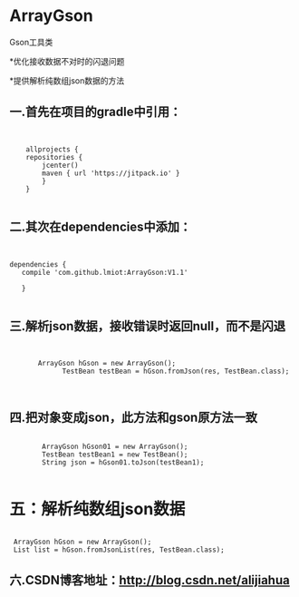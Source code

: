 # ArrayGson
  Gson工具类

*优化接收数据不对时的闪退问题

*提供解析纯数组json数据的方法
  
  

## 一.首先在项目的gradle中引用：
<pre><code>

    allprojects {
    repositories {
        jcenter()
        maven { url 'https://jitpack.io' }
        }
    }

</code></pre>

## 二.其次在dependencies中添加：
<pre><code>

dependencies {
   compile 'com.github.lmiot:ArrayGson:V1.1'

   }

</code></pre>


## 三.**解析json数据**，接收错误时返回null，而不是闪退
<pre><code>

       ArrayGson hGson = new ArrayGson();
             TestBean testBean = hGson.fromJson(res, TestBean.class);


</code></pre>

## 四.把对象变成json，此方法和gson原方法一致
<pre><code>
        ArrayGson hGson01 = new ArrayGson();
        TestBean testBean1 = new TestBean();
        String json = hGson01.toJson(testBean1);

</code></pre>

# 五：**解析纯数组json数据**

<pre><code>
 ArrayGson hGson = new ArrayGson();
 List<TestBean> list = hGson.fromJsonList(res, TestBean.class);
</code></pre>

## 六.CSDN博客地址：http://blog.csdn.net/alijiahua

